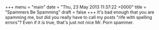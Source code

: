 +++
menu = "main"
date = "Thu, 23 May 2013 11:37:22 +0000"
title = "Spammers Be Spamming"
draft = false
+++
It's bad enough that you are spamming me, but did you really have to call my posts "rife with spelling errors"? Even if it is true, that's just not nice Mr. Porn spammer.
